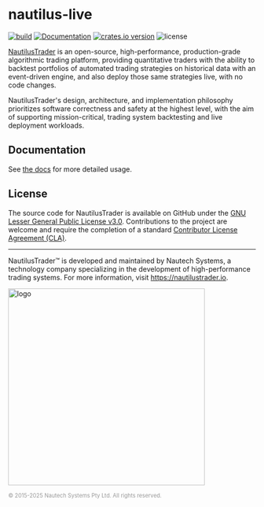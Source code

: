 # nautilus-live

[![build](https://github.com/nautechsystems/nautilus_trader/actions/workflows/build.yml/badge.svg?branch=master)](https://github.com/nautechsystems/nautilus_trader/actions/workflows/build.yml)
[![Documentation](https://img.shields.io/docsrs/nautilus-live)](https://docs.rs/nautilus-live/latest/nautilus-live/)
[![crates.io version](https://img.shields.io/crates/v/nautilus-live.svg)](https://crates.io/crates/nautilus-live)
![license](https://img.shields.io/github/license/nautechsystems/nautilus_trader?color=blue)

[NautilusTrader](https://nautilustrader.io) is an open-source, high-performance, production-grade algorithmic trading platform,
providing quantitative traders with the ability to backtest portfolios of automated trading strategies
on historical data with an event-driven engine, and also deploy those same strategies live, with no code changes.

NautilusTrader's design, architecture, and implementation philosophy prioritizes software correctness and safety at the
highest level, with the aim of supporting mission-critical, trading system backtesting and live deployment workloads.

## Documentation

See [the docs](https://docs.rs/nautilus-live) for more detailed usage.

## License

The source code for NautilusTrader is available on GitHub under the [GNU Lesser General Public License v3.0](https://www.gnu.org/licenses/lgpl-3.0.en.html).
Contributions to the project are welcome and require the completion of a standard [Contributor License Agreement (CLA)](https://github.com/nautechsystems/nautilus_trader/blob/develop/CLA.md).

---

NautilusTrader™ is developed and maintained by Nautech Systems, a technology
company specializing in the development of high-performance trading systems.
For more information, visit <https://nautilustrader.io>.

<img src="https://nautilustrader.io/nautilus-logo-white.png" alt="logo" width="400" height="auto"/>

<span style="font-size: 0.8em; color: #999;">© 2015-2025 Nautech Systems Pty Ltd. All rights reserved.</span>

